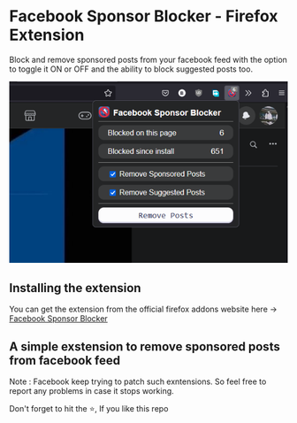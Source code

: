 # Facebook Sponsor Blocker - Firefox Extension

Block and remove sponsored posts from your facebook feed with the option to toggle it ON or OFF and the ability to block suggested posts too.

![Extension preview image](screenshots/extension-sc.png)

## Installing the extension

You can get the extension from the official firefox addons website here -> [Facebook Sponsor Blocker](https://addons.mozilla.org/en-US/firefox/addon/fb-sponsor-blocker/)

## A simple exstension to remove sponsored posts from facebook feed

Note : Facebook keep trying to patch such exntensions. So feel free to report any problems in case it stops working.

Don't forget to hit the :star:, If you like this repo
